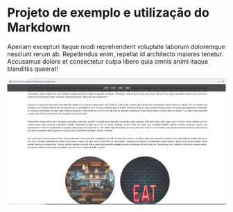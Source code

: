 # Projeto de exemplo e utilização do Markdown

Aperiam excepturi itaque modi reprehenderit voluptate laborum
doloremque nesciunt rerum ab. Repellendus enim, repellat id
architecto maiores tenetur. Accusamus dolore et consectetur culpa
libero quia omnis animi itaque blanditiis quaerat!

![Tela index do projeto](img/telaindex.png)
